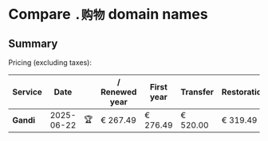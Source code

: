 # Compare `.购物` domain names

## Summary

Pricing (excluding taxes):

| Service | Date |  | / Renewed year | First year | Transfer | Restoration |
|--|--|--|--|--|--|--|
| **Gandi** | 2025-06-22 | 🏆 | € 267.49 | € 276.49 | € 520.00 | € 319.49 |
